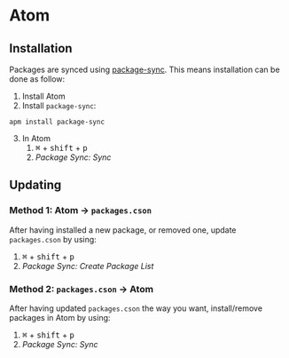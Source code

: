 Atom
====

Installation
------------

Packages are synced using [package-sync](https://atom.io/packages/package-sync). This means installation can be done as follow:

1. Install Atom
2. Install `package-sync`:
```
apm install package-sync
```
3. In Atom
    1. <kbd>⌘</kbd> + <kbd>shift</kbd> + <kbd>p</kbd>
    2. *Package Sync: Sync*

Updating
--------

### Method 1: Atom -> `packages.cson`

After having installed a new package, or removed one, update `packages.cson` by
using:
1. <kbd>⌘</kbd> + <kbd>shift</kbd> + <kbd>p</kbd>
2. *Package Sync: Create Package List*

### Method 2: `packages.cson` -> Atom

After having updated `packages.cson` the way you want, install/remove packages in Atom by
using:

1. <kbd>⌘</kbd> + <kbd>shift</kbd> + <kbd>p</kbd>
2. *Package Sync: Sync*
